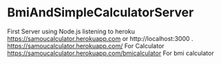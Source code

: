 # BmiAndSimpleCalculatorServer
First Server using Node.js listening to heroku https://samoucalculator.herokuapp.com or http://localhost:3000 .
https://samoucalculator.herokuapp.com/                For Calculator
https://samoucalculator.herokuapp.com/bmicalculator   For bmi calculator
